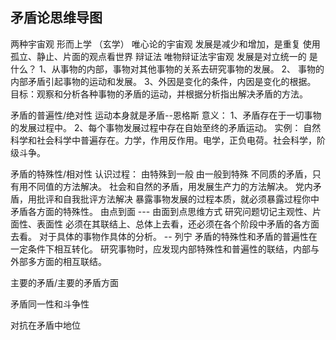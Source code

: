 ## 矛盾论思维导图



两种宇宙观
	形而上学 （玄学）
		唯心论的宇宙观
		发展是减少和增加，是重复
		使用孤立、静止、片面的观点看世界
	辩证法
		唯物辩证法宇宙观
		发展是对立统一的
		是什么？
 1、从事物的内部，事物对其他事物的关系去研究事物的发展。
2、 事物的内部矛盾引起事物的运动和发展。
3、外因是变化的条件，内因是变化的根据。
		目标：观察和分析各种事物的矛盾的运动，并根据分析指出解决矛盾的方法。

矛盾的普遍性/绝对性
	运动本身就是矛盾--恩格斯
	意义：
1、矛盾存在于一切事物的发展过程中。
2、每个事物发展过程中存在自始至终的矛盾运动。
	实例：
自然科学和社会科学中普遍存在。力学，作用反作用。电学，正负电荷。社会科学，阶级斗争。

矛盾的特殊性/相对性
	认识过程：
由特殊到一般
由一般到特殊
	不同质的矛盾，只有用不同值的方法解决。
		社会和自然的矛盾，用发展生产力的方法解决。
		党内矛盾，用批评和自我批评方法解决
	暴露事物发展的过程本质，就必须暴露过程你中矛盾各方面的特殊性。
		由点到面 --- 由面到点思维方式
		研究问题切记主观性、片面性、表面性
		必须在其联结上、总体上去看，还必须在各个阶段中矛盾的各方面去看。
		对于具体的事物作具体的分析。 -- 列宁
	矛盾的特殊性和矛盾的普遍性在一定条件下相互转化。
		研究事物时，应发现内部特殊性和普遍性的联结，内部与外部多方面的相互联结。

主要的矛盾/主要的矛盾方面

矛盾同一性和斗争性

对抗在矛盾中地位